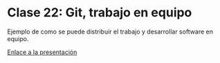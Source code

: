# Clase 22: Git, trabajo en equipo
Ejemplo de como se puede distribuir el trabajo y desarrollar software en equipo.

[Enlace a la presentación](https://docs.google.com/presentation/d/1HnV-gkW0UgYVtPYt0UbKoIXjG9IZfmZaSih-Ug2O7TQ/edit?usp=sharing)
